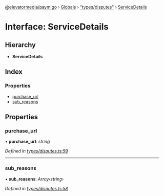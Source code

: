 [@elevatormedia/paymigo](../README.md) › [Globals](../globals.md) › ["types/disputes"](../modules/_types_disputes_.md) › [ServiceDetails](_types_disputes_.servicedetails.md)

# Interface: ServiceDetails

## Hierarchy

-   **ServiceDetails**

## Index

### Properties

-   [purchase_url](_types_disputes_.servicedetails.md#purchase_url)
-   [sub_reasons](_types_disputes_.servicedetails.md#sub_reasons)

## Properties

### purchase_url

• **purchase_url**: _string_

_Defined in [types/disputes.ts:59](https://github.com/ELEVATORmedia/paymigo/blob/eaf52dd/src/types/disputes.ts#L59)_

---

### sub_reasons

• **sub_reasons**: _Array‹string›_

_Defined in [types/disputes.ts:58](https://github.com/ELEVATORmedia/paymigo/blob/eaf52dd/src/types/disputes.ts#L58)_
